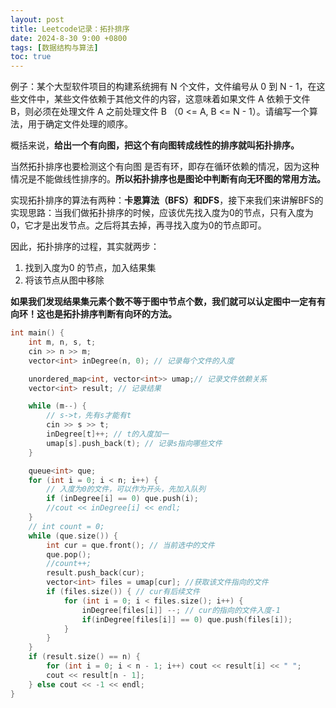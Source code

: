 ```yaml
---
layout: post
title: Leetcode记录：拓扑排序
date: 2024-8-30 9:00 +0800
tags: [数据结构与算法]
toc: true
---
```



例子：某个大型软件项目的构建系统拥有 N 个文件，文件编号从 0 到 N - 1，在这些文件中，某些文件依赖于其他文件的内容，这意味着如果文件 A 依赖于文件 B，则必须在处理文件 A 之前处理文件 B （0 <= A, B <= N - 1）。请编写一个算法，用于确定文件处理的顺序。

概括来说，**给出一个有向图，把这个有向图转成线性的排序就叫拓扑排序。**

当然拓扑排序也要检测这个有向图 是否有环，即存在循环依赖的情况，因为这种情况是不能做线性排序的。**所以拓扑排序也是图论中判断有向无环图的常用方法。**

实现拓扑排序的算法有两种：**卡恩算法（BFS）和DFS**，接下来我们来讲解BFS的实现思路：当我们做拓扑排序的时候，应该优先找入度为0的节点，只有入度为0，它才是出发节点。之后将其去掉，再寻找入度为0的节点即可。

因此，拓扑排序的过程，其实就两步：
1. 找到入度为0 的节点，加入结果集
2. 将该节点从图中移除

**如果我们发现结果集元素个数不等于图中节点个数，我们就可以认定图中一定有有向环！这也是拓扑排序判断有向环的方法。**

```cpp
int main() {
    int m, n, s, t;
    cin >> n >> m;
    vector<int> inDegree(n, 0); // 记录每个文件的入度

    unordered_map<int, vector<int>> umap;// 记录文件依赖关系
    vector<int> result; // 记录结果

    while (m--) {
        // s->t，先有s才能有t
        cin >> s >> t;
        inDegree[t]++; // t的入度加一
        umap[s].push_back(t); // 记录s指向哪些文件
    }

    queue<int> que;
    for (int i = 0; i < n; i++) {
        // 入度为0的文件，可以作为开头，先加入队列
        if (inDegree[i] == 0) que.push(i);
        //cout << inDegree[i] << endl;
    }
    // int count = 0;
    while (que.size()) {
        int cur = que.front(); // 当前选中的文件
        que.pop();
        //count++;
        result.push_back(cur);
        vector<int> files = umap[cur]; //获取该文件指向的文件
        if (files.size()) { // cur有后续文件
            for (int i = 0; i < files.size(); i++) {
                inDegree[files[i]] --; // cur的指向的文件入度-1
                if(inDegree[files[i]] == 0) que.push(files[i]);
            }
        }
    }
    if (result.size() == n) {
        for (int i = 0; i < n - 1; i++) cout << result[i] << " ";
        cout << result[n - 1];
    } else cout << -1 << endl;
}
```